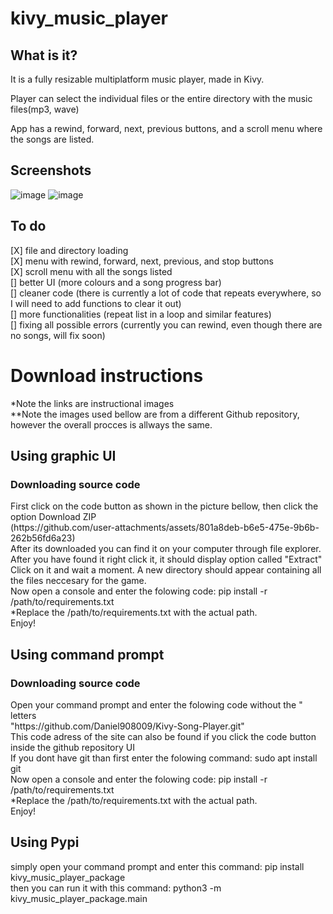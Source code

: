 # kivy_music_player
## What is it?
<p>It is a fully resizable multiplatform music player, made in Kivy.</p>
<p>Player can select the individual files or the entire directory with the music files(mp3, wave)</p>
<p>App has a rewind, forward, next, previous buttons, and a scroll menu where the songs are listed.</p>

## Screenshots
![image](https://github.com/user-attachments/assets/93f65929-50d5-474c-ac3d-d7356061a648)
![image](https://github.com/user-attachments/assets/10f9224e-912b-4ec4-93cf-9604c0a472ed)

## To do
[X] file and directory loading <br>
[X] menu with rewind, forward, next, previous, and stop buttons<br>
[X] scroll menu with all the songs listed<br>
[] better UI (more colours and a song progress bar)<br>
[] cleaner code (there is currently a lot of code that repeats everywhere, so I will need to add functions to clear it out)<br>
[] more functionalities (repeat list in a loop and similar features)<br>
[] fixing all possible errors (currently you can rewind, even though there are no songs, will fix soon)<br>
<h1>Download instructions</h1>
*Note the links are instructional images <br>
**Note the images used bellow are from a different Github repository, however the overall procces is allways the same. <br>
<h2>Using graphic UI</h2>
<h3>Downloading source code </h3>
First click on the code button as shown in the picture bellow, then click the option Download ZIP <br>
(https://github.com/user-attachments/assets/801a8deb-b6e5-475e-9b6b-262b56fd6a23) <br>
After its downloaded you can find it on your computer through file explorer. After you have found it right click it, it should display option called "Extract" <br>
Click on it and wait a moment. A new directory should appear containing all the files neccesary for the game.<br>
Now open a console and enter the folowing code: pip install -r /path/to/requirements.txt <br>
*Replace the /path/to/requirements.txt with the actual path. <br>
Enjoy! <br>
<h2>Using command prompt</h2>
<h3>Downloading source code </h3>
Open your command prompt and enter the folowing code without the " letters <br>
"https://github.com/Daniel908009/Kivy-Song-Player.git" <br>
This code adress of the site can also be found if you click the code button inside the github repository UI <br>
If you dont have git than first enter the folowing command: sudo apt install git <br>
Now open a console and enter the folowing code: pip install -r /path/to/requirements.txt <br>
*Replace the /path/to/requirements.txt with the actual path. <br>
Enjoy! <br>
<h2>Using Pypi</h2>
simply open your command prompt and enter this command: pip install kivy_music_player_package <br>
then you can run it with this command:  python3 -m kivy_music_player_package.main
